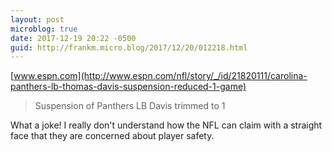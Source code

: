 ```yaml
---
layout: post
microblog: true
date: 2017-12-19 20:22 -0500
guid: http://frankm.micro.blog/2017/12/20/012218.html
---
```

 [www.espn.com](http://www.espn.com/nfl/story/_/id/21820111/carolina-panthers-lb-thomas-davis-suspension-reduced-1-game)

> Suspension of Panthers LB Davis trimmed to 1

What a joke! I really don't understand how the NFL can claim with a straight face that they are concerned about player safety. 
